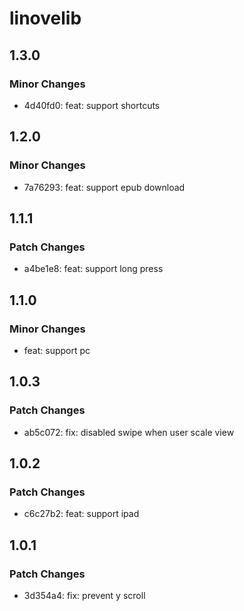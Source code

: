 # linovelib

## 1.3.0

### Minor Changes

- 4d40fd0: feat: support shortcuts

## 1.2.0

### Minor Changes

- 7a76293: feat: support epub download

## 1.1.1

### Patch Changes

- a4be1e8: feat: support long press

## 1.1.0

### Minor Changes

- feat: support pc

## 1.0.3

### Patch Changes

- ab5c072: fix: disabled swipe when user scale view

## 1.0.2

### Patch Changes

- c6c27b2: feat: support ipad

## 1.0.1

### Patch Changes

- 3d354a4: fix: prevent y scroll

